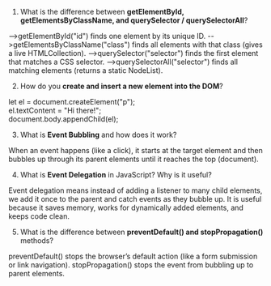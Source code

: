 1. What is the difference between **getElementById, getElementsByClassName, and querySelector / querySelectorAll**?

-->getElementById("id") finds one element by its unique ID.
-->getElementsByClassName("class") finds all elements with that class (gives a live HTMLCollection).
-->querySelector("selector") finds the first element that matches a CSS selector.
-->querySelectorAll("selector") finds all matching elements (returns a static NodeList).

2. How do you **create and insert a new element into the DOM**?

let el = document.createElement("p");  
el.textContent = "Hi there!";  
document.body.appendChild(el);

3. What is **Event Bubbling** and how does it work?

When an event happens (like a click), it starts at the target element and then bubbles up through its parent elements until it reaches the top (document).

4. What is **Event Delegation** in JavaScript? Why is it useful?

Event delegation means instead of adding a listener to many child elements, we add it once to the parent and catch events as they bubble up.
It is useful because it saves memory, works for dynamically added elements, and keeps code clean.

5. What is the difference between **preventDefault() and stopPropagation()** methods?

preventDefault() stops the browser’s default action (like a form submission or link navigation).
stopPropagation() stops the event from bubbling up to parent elements.
